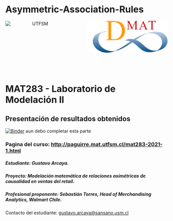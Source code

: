 # Asymmetric-Association-Rules
<header>
<img src="https://upload.wikimedia.org/wikipedia/commons/4/47/Logo_UTFSM.png" width=200 alt="UTFSM" align="left"/>
<img src="./images/dmat.png" alt="DMAT" align="right"/>
</header>
</br></br></br></br></br>

</br>
</br>

# MAT283 - Laboratorio de Modelación II

## Presentación de resultados obtenidos 


[![Binder](https://mybinder.org/badge_logo.svg)]() aun debo completar esta parte

### Pagina del curso: http://paguirre.mat.utfsm.cl/mat283-2021-1.html
#####    Estudiante: Gustavo Arcaya.
#####   Proyecto: Modelación matemática de relaciones asimétricas de causalidad en ventas del retail.
#####    Profesional proponente: Sebastián Torres, Head of Merchandising Analytics, Walmart Chile.
Contacto del estudiante: gustavo.arcaya@sansano.usm.cl

